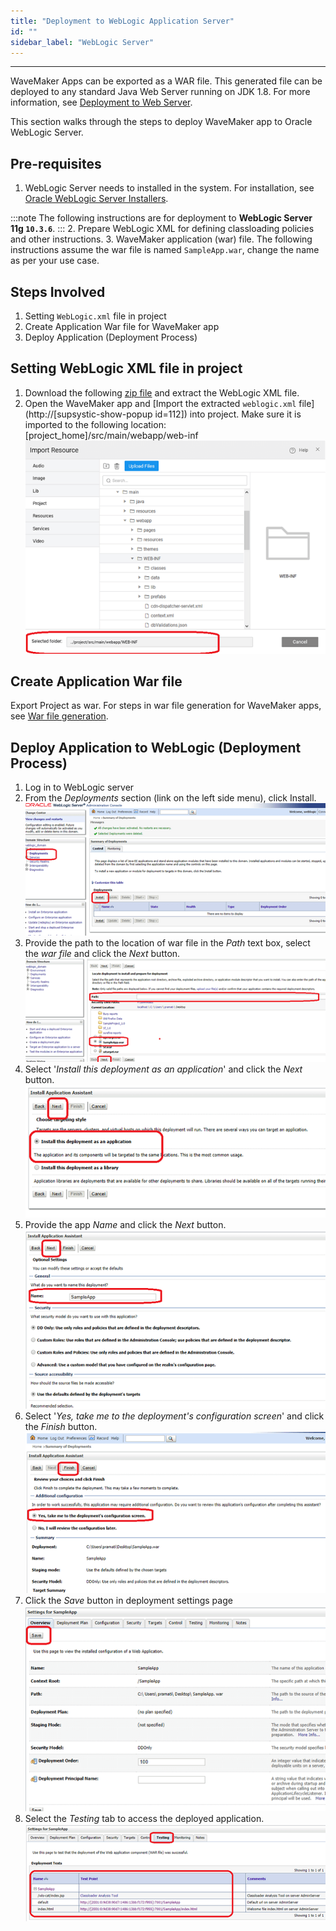 ```yaml
---
title: "Deployment to WebLogic Application Server"
id: ""
sidebar_label: "WebLogic Server"
---
```

---

WaveMaker Apps can be exported as a WAR file. This generated file can be deployed to any standard Java Web Server running on JDK 1.8. For more information, see [Deployment to Web Server](/learn/app-development/deployment/deployment-web-server/).

This section walks through the steps to deploy WaveMaker app to Oracle WebLogic Server.

## Pre-requisites

1. WebLogic Server needs to installed in the system. For installation, see [Oracle WebLogic Server Installers](http://www.oracle.com/technetwork/middleware/weblogic/downloads/wls-main-097127.html). 

:::note
The following instructions are for deployment to **WebLogic Server 11g `10.3.6`**.
:::
2. Prepare WebLogic XML for defining classloading policies and other instructions.
3. WaveMaker application (war) file. The following instructions assume the war file is named `SampleApp.war`, change the name as per your use case.

## Steps Involved

1. Setting `WebLogic.xml` file in project
2. Create Application War file for WaveMaker app
3. Deploy Application (Deployment Process)

## Setting WebLogic XML file in project

1. Download the following [zip file](/learn/assets/weblogic.zip) and extract the WebLogic XML file.
2. Open the WaveMaker app and [Import the extracted `weblogic.xml` file](http://[supsystic-show-popup id=112]) into project. Make sure it is imported to the following location: \[project\_home\]/src/main/webapp/web-inf[![](/learn/assets/weblogic1.png)](/learn/assets/weblogic1.png)

## Create Application War file

Export Project as war. For steps in war file generation for WaveMaker apps, see [War file generation](/learn/app-development/deployment/deployment-web-server/#generate-a-war-file).

## Deploy Application to WebLogic (Deployment Process)

1. Log in to WebLogic server
2. From the _Deployments_ section (link on the left side menu), click Install.
[![](/learn/assets/weblogic2.png)](/learn/assets/weblogic2.png)
3. Provide the path to the location of war file in the _Path_ text box, select the _war file_ and click the _Next_ button.
[![](/learn/assets/weblogic3.png)](/learn/assets/weblogic3.png)
4. Select '_Install this deployment as an application_' and click the _Next_ button.[![](/learn/assets/weblogic4.png)](/learn/assets/weblogic4.png)
5. Provide the app _Name_ and click the _Next_ button.
[![](/learn/assets/weblogic5.png)](/learn/assets/weblogic5.png)
6. Select '_Yes, take me to the deployment's configuration screen_' and click the _Finish_ button.
[![](/learn/assets/weblogic6.png)](/learn/assets/weblogic6.png)
7. Click the _Save_ button in deployment settings page 
[![](/learn/assets/weblogic7.png)](/learn/assets/weblogic7.png)
8. Select the _Testing_ tab to access the deployed application.
[![](/learn/assets/weblogic8.png)](/learn/assets/weblogic8.png)


